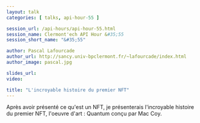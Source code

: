 ```yaml
---
layout: talk
categories: [ talks, api-hour-55 ]

session_url: /api-hours/api-hour-55.html
session_name: Clermont'ech API Hour &#35;55
session_short_name: "&#35;55"

author: Pascal Lafourcade
author_url: http://sancy.univ-bpclermont.fr/~lafourcade/index.html
author_image: pascal.jpg

slides_url:
video:

title: "L'incroyable histoire du premier NFT"
---
```


Après avoir présenté ce qu'est un NFT, je présenterais l'incroyable histoire du
premier NFT, l'oeuvre d'art : Quantum conçu par Mac Coy.
